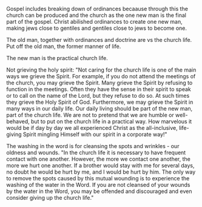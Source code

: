 Gospel includes breaking down of ordinances becaause through this the church can be produced and the church as the one new man is the final part of the gospel.
Christ abilished ordinances to create one new man, making jews close to gentiles and gentiles close to jews to become one.

The old man, together with ordinances and doctrine are vs the church life.
Put off the old man, the former manner of life.

The new man is the practical church life.

Not grieving the holy spirit:
"Not caring for the church life is one of the main ways we grieve the Spirit. For example, if you do not attend the meetings of the church, you may grieve the Spirit. Many grieve the Spirit by refusing to function in the meetings. Often they have the sense in their spirit to speak or to call on the name of the Lord, but they refuse to do so. At such times they grieve the Holy Spirit of God. Furthermore, we may grieve the Spirit in many ways in our daily life. Our daily living should be part of the new man, part of the church life. We are not to pretend that we are humble or well-behaved, but to put on the church life in a practical way. How marvelous it would be if day by day we all experienced Christ as the all-inclusive, life-giving Spirit mingling Himself with our spirit in a corporate way!"

The washing in the word is for cleansing the spots and wrinkles - our oldness and wounds.
"In the church life it is necessary to have frequent contact with one another. However, the more we contact one another, the more we hurt one another. If a brother would stay with me for several days, no doubt he would be hurt by me, and I would be hurt by him. The only way to remove the spots caused by this mutual wounding is to experience the washing of the water in the Word. If you are not cleansed of your wounds by the water in the Word, you may be offended and discouraged and even consider giving up the church life."

